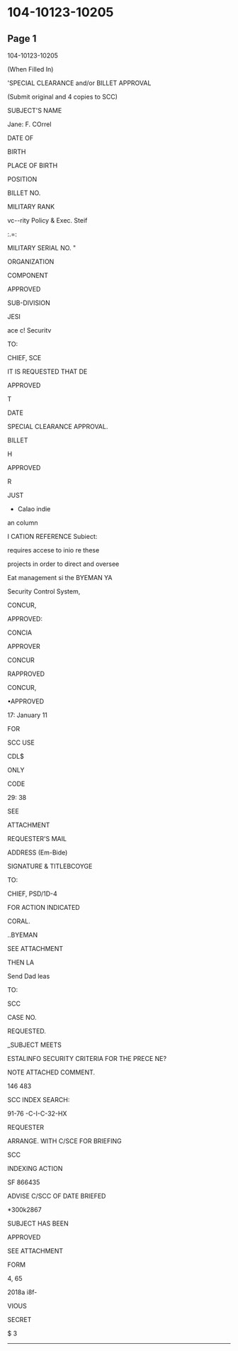 # 104-10123-10205

## Page 1

104-10123-10205

(When Filled In)

'SPECIAL CLEARANCE and/or BILLET APPROVAL

(Submit original and 4 copies to SCC)

SUBJECT'S NAME

Jane: F. COrrel

DATE OF

BIRTH

PLACE OF BIRTH

POSITION

BILLET NO.

MILITARY RANK

vc--rity Policy & Exec. Steif

:.=:

MILITARY SERIAL NO. "

ORGANIZATION

COMPONENT

APPROVED

SUB-DIVISION

JESI

ace c! Securitv

TO:

CHIEF, SCE

IT IS REQUESTED THAT DE

APPROVED

T

DATE

SPECIAL CLEARANCE APPROVAL.

BILLET

H

APPROVED

R

JUST

- Calao indie

an column

I CATION REFERENCE Subiect:

requires accese to inio re these

projects in order to direct and oversee

Eat management si the BYEMAN YA

Security Control System,

CONCUR,

APPROVED:

CONCIA

APPROVER

CONCUR

RAPPROVED

CONCUR,

•APPROVED

17: January 11

FOR

SCC USE

CDL$

ONLY

CODE

29: 38

SEE

ATTACHMENT

REQUESTER'S MAIL

ADDRESS (Em-Bide)

SIGNATURE & TITLEBCOYGE

TO:

CHIEF, PSD/1D-4

FOR ACTION INDICATED

CORAL.

..BYEMAN

SEE ATTACHMENT

THEN LA

Send Dad leas

TO:

SCC

CASE NO.

REQUESTED.

_SUBJECT MEETS

ESTALINFO SECURITY CRITERIA FOR THE PRECE NE?

NOTE ATTACHED COMMENT.

146 483

SCC INDEX SEARCH:

91-76 -C-I-C-32-HX

REQUESTER

ARRANGE. WITH C/SCE FOR BRIEFING

SCC

INDEXING ACTION

SF 866435

ADVISE C/SCC OF DATE BRIEFED

*300k2867

SUBJECT HAS BEEN

APPROVED

SEE ATTACHMENT

FORM

4, 65

2018a i8f-

VIOUS

SECRET

$ 3

---

